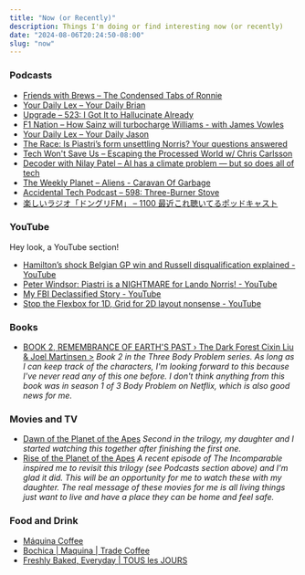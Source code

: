 ```yaml
---
title: "Now (or Recently)"
description: Things I'm doing or find interesting now (or recently)
date: "2024-08-06T20:24:50-08:00"
slug: "now"
---
```


### Podcasts

- [Friends with Brews – The Condensed Tabs of Ronnie](https://overcast.fm/+AA9SHh5LGwY)
- [Your Daily Lex – Your Daily Brian](https://overcast.fm/+BbFFao-uw)
- [Upgrade – 523: I Got It to Hallucinate Already](https://overcast.fm/+Fcm8OTZuA)
- [F1 Nation – How Sainz will turbocharge Williams - with James Vowles](https://overcast.fm/+aUSgss3ks)
- [Your Daily Lex – Your Daily Jason](https://overcast.fm/+BbFH_5wxs)
- [The Race: Is Piastri’s form unsettling Norris? Your questions answered](https://overcast.fm/+AAXDk9iP5w8)
- [Tech Won't Save Us – Escaping the Processed World w/ Chris Carlsson](https://overcast.fm/+ZpQCa6L_w)
- [Decoder with Nilay Patel – AI has a climate problem — but so does all of tech](https://overcast.fm/+QLdu_mLWw)
- [The Weekly Planet – Aliens - Caravan Of Garbage](https://overcast.fm/+1HFJU2qro)
- [Accidental Tech Podcast – 598: Three-Burner Stove](https://overcast.fm/+AAQ2lE_uQR0)
- [楽しいラジオ「ドングリFM」 – 1100 最近これ聴いてるポッドキャスト](https://overcast.fm/+9ABKm7b5M)

### YouTube

Hey look, a YouTube section!

- [Hamilton’s shock Belgian GP win and Russell disqualification explained - YouTube](https://www.youtube.com/watch?v=KAigt20pEEw)
- [Peter Windsor: Piastri is a NIGHTMARE for Lando Norris! - YouTube](https://www.youtube.com/watch?v=Rmlpgixo0ho)
- [My FBI Declassified Story - YouTube](https://www.youtube.com/watch?v=_9prH7NFmLI)
- [Stop the Flexbox for 1D, Grid for 2D layout nonsense - YouTube](https://www.youtube.com/watch?v=vO-1eseQ-kc)

### Books

- [BOOK 2, REMEMBRANCE OF EARTH'S PAST › The Dark Forest Cixin Liu & Joel Martinsen >](https://books.apple.com/us/book/the-dark-forest/id961788941) *Book 2 in the Three Body Problem series. As long as I can keep track of the characters, I'm looking forward to this because I've never read any of this one before. I don't think anything from this book was in season 1 of 3 Body Problem on Netflix, which is also good news for me.*

### Movies and TV

- [Dawn of the Planet of the Apes](https://tv.apple.com/us/movie/dawn-of-the-planet-of-the-apes/umc.cmc.3dy1jl53vywuuiuh6i8c6cvia) *Second in the trilogy, my daughter and I started watching this together after finishing the first one.*
- [Rise of the Planet of the Apes](https://tv.apple.com/us/movie/rise-of-the-planet-of-the-apes/umc.cmc.5hrbuszplmwv9me5n799kcd0z) *A recent episode of The Incomparable inspired me to revisit this trilogy (see Podcasts section above) and I'm glad it did. This will be an opportunity for me to watch these with my daughter. The real message of these movies for me is all living things just want to live and have a place they can be home and feel safe.*

### Food and Drink

- [Máquina Coffee](https://www.maquinacoffee.com/shop/coffee)
- [Bochica | Maquina | Trade Coffee](https://www.drinktrade.com/products/bochica)
- [Freshly Baked, Everyday | TOUS les JOURS](https://www.tljus.com/)
